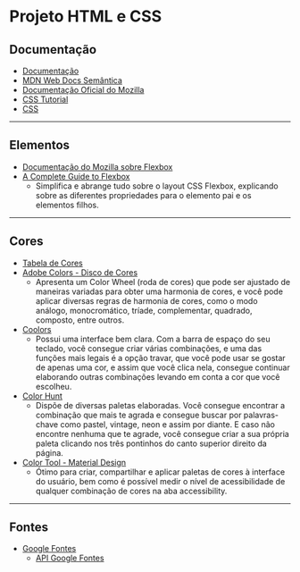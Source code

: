 # Projeto HTML e CSS

## Documentação
- [Documentação](https://www.w3schools.com/html/html_intro.asp)
- [MDN Web Docs Semântica](https://developer.mozilla.org/pt-BR/docs/Glossary/Semantics)
- [Documentação Oficial do Mozilla](https://developer.mozilla.org/pt-BR/docs/Web/CSS/color_value)
- [CSS Tutorial](https://www.w3schools.com/css/)
- [CSS](https://developer.mozilla.org/pt-BR/docs/Web/CSS)
___
## Elementos
- [Documentação do Mozilla sobre Flexbox](https://developer.mozilla.org/pt-BR/docs/Learn/CSS/CSS_layout/Flexbox)
- [A Complete Guide to Flexbox](https://css-tricks.com/snippets/css/a-guide-to-flexbox/)
	-  Simplifica e abrange tudo sobre o layout CSS Flexbox, explicando sobre as diferentes propriedades para o elemento pai e os elementos filhos.
___
## Cores
- [Tabela de Cores](https://www.w3schools.com/tags/ref_colornames.asp)
- [Adobe Colors - Disco de Cores](https://color.adobe.com/pt/create/color-wheel)
	- Apresenta um Color Wheel (roda de cores) que pode ser ajustado de maneiras variadas para obter uma harmonia de cores, e você pode aplicar diversas regras de harmonia de cores, como o modo análogo, monocromático, tríade, complementar, quadrado, composto, entre outros.
- [Coolors](https://coolors.co)
	- Possui uma interface bem clara. Com a barra de espaço do seu teclado, você consegue criar várias combinações, e uma das funções mais legais é a opção travar, que você pode usar se gostar de apenas uma cor, e assim que você clica nela, consegue continuar elaborando outras combinações levando em conta a cor que você escolheu.
- [Color Hunt](https://colorhunt.co)
	-  Dispõe de diversas paletas elaboradas. Você consegue encontrar a combinação que mais te agrada e consegue buscar por palavras-chave como pastel, vintage, neon e assim por diante. E caso não encontre nenhuma que te agrade, você consegue criar a sua própria paleta clicando nos três pontinhos do canto superior direito da página.
- [Color Tool - Material Design](https://m3.material.io/styles/color/system/overview)
	- Ótimo para criar, compartilhar e aplicar paletas de cores à interface do usuário, bem como é possível medir o nível de acessibilidade de qualquer combinação de cores na aba accessibility.
___
## Fontes
- [Google Fontes](https://fonts.google.com)
	- [API Google Fontes](https://developers.google.com/fonts/docs/getting_started?hl=pt-br)
